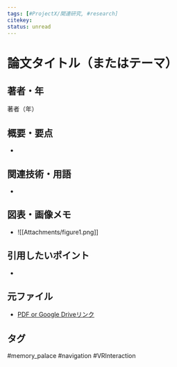 ```yaml
---
tags: [#ProjectX/関連研究, #research]
citekey: 
status: unread
---
```


# 論文タイトル（またはテーマ）

## 著者・年
著者（年）

## 概要・要点
- 

## 関連技術・用語
- 

## 図表・画像メモ
- ![[Attachments/figure1.png]]

## 引用したいポイント
- 

## 元ファイル
- [PDF or Google Driveリンク](https://)

## タグ
#memory_palace #navigation #VRInteraction
